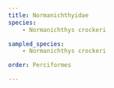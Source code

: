 ```yaml
---
title: Normanichthyidae
species:
    - Normanichthys crockeri

sampled_species:
    - Normanichthys crockeri

order: Perciformes

---
```

